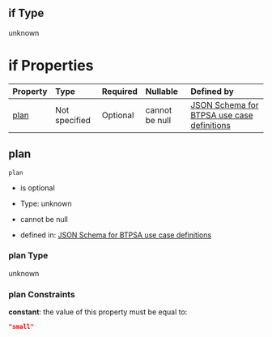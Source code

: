 ## if Type

unknown

# if Properties

| Property      | Type          | Required | Nullable       | Defined by                                                                                                                                                                                                                                  |
| :------------ | :------------ | :------- | :------------- | :------------------------------------------------------------------------------------------------------------------------------------------------------------------------------------------------------------------------------------------ |
| [plan](#plan) | Not specified | Optional | cannot be null | [JSON Schema for BTPSA use case definitions](btpsa-usecase-properties-services-items-allof-1-then-allof-84-then-allof-2-if-properties-plan.md "undefined#/properties/services/items/allOf/1/then/allOf/84/then/allOf/2/if/properties/plan") |

## plan



`plan`

*   is optional

*   Type: unknown

*   cannot be null

*   defined in: [JSON Schema for BTPSA use case definitions](btpsa-usecase-properties-services-items-allof-1-then-allof-84-then-allof-2-if-properties-plan.md "undefined#/properties/services/items/allOf/1/then/allOf/84/then/allOf/2/if/properties/plan")

### plan Type

unknown

### plan Constraints

**constant**: the value of this property must be equal to:

```json
"small"
```
